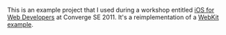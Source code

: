 This is an example project that I used during a workshop entitled [iOS for Web Developers][converge] at Converge SE 2011. It's a reimplementation of a [WebKit example][webkit].


[converge]: http://www.scribd.com/doc/59447450/iOS-for-Web-Developers "iOS for Web Developers"
[webkit]: http://www.webkit.org/blog-files/leaves/index.html "WebKit Falling Leaves"